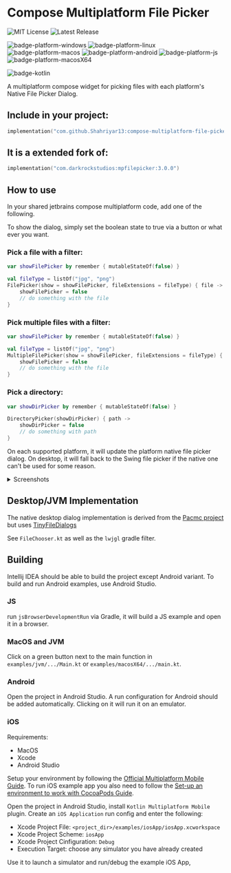 # Compose Multiplatform File Picker

![MIT License](https://img.shields.io/github/license/Wavesonics/compose-multiplatform-file-picker) ![Latest Release](https://img.shields.io/github/v/release/Wavesonics/compose-multiplatform-file-picker?include_prereleases)

![badge-platform-windows] ![badge-platform-linux] ![badge-platform-macos] ![badge-platform-android] ![badge-platform-js] ![badge-platform-macosX64]

![badge-kotlin]

A multiplatform compose widget for picking files with each platform's Native File Picker Dialog.

## Include in your project:

```kts
implementation("com.github.Shahriyar13:compose-multiplatform-file-picker:3.1.0")
```
## It is a extended fork of:

```kts
implementation("com.darkrockstudios:mpfilepicker:3.0.0")
```

## How to use

In your shared jetbrains compose multiplatform code, add one of the following.

To show the dialog, simply set the boolean state to true via a button or what ever you want.

### Pick a file with a filter:

````kotlin
var showFilePicker by remember { mutableStateOf(false) }

val fileType = listOf("jpg", "png")
FilePicker(show = showFilePicker, fileExtensions = fileType) { file ->
    showFilePicker = false
    // do something with the file
}
````

### Pick multiple files with a filter:

````kotlin
var showFilePicker by remember { mutableStateOf(false) }

val fileType = listOf("jpg", "png")
MultipleFilePicker(show = showFilePicker, fileExtensions = fileType) { file ->
    showFilePicker = false
    // do something with the file
}
````


### Pick a directory:

````kotlin
var showDirPicker by remember { mutableStateOf(false) }

DirectoryPicker(showDirPicker) { path ->
    showDirPicker = false
    // do something with path
}
````

On each supported platform, it will update the platform native file picker dialog. On desktop, it will fall back to the
Swing file picker if the native one can't be used for some reason.

<details>

<summary>Screenshots</summary>

## Windows

![Windows native file picker](screenshot-desktop-windows.jpg "Windows native file picker")

## Android

![Android native file picker](screenshot-android.png "Android native file picker")

</details>

## Desktop/JVM Implementation

The native desktop dialog implementation is derived from the [Pacmc project](https://github.com/jakobkmar/pacmc)
but uses [TinyFileDialogs](https://github.com/LWJGL/lwjgl3/blob/master/modules/lwjgl/tinyfd/src/generated/java/org/lwjgl/util/tinyfd/TinyFileDialogs.java)

See `FileChooser.kt` as well as the `lwjgl` gradle filter.

## Building

Intellij IDEA should be able to build the project except Android variant.
To build and run Android examples, use Android Studio.

### JS

run `jsBrowserDevelopmentRun` via Gradle, it will build a JS example and open it in a browser.

### MacOS and JVM

Click on a green button next to the main function in `examples/jvm/.../Main.kt` or `examples/macosX64/.../main.kt`.

### Android

Open the project in Android Studio. A run configuration for Android should be added automatically.
Clicking on it will run it on an emulator.

### iOS

Requirements:
- MacOS
- Xcode
- Android Studio

Setup your environment by following the [Official Multiplatform Mobile Guide](https://kotlinlang.org/docs/multiplatform-mobile-setup.html).
To run iOS example app you also need to follow the [Set-up an environment to work with CocoaPods Guide](https://kotlinlang.org/docs/native-cocoapods.html#set-up-an-environment-to-work-with-cocoapods).  

Open the project in Android Studio, install `Kotlin Multiplatform Mobile` plugin. Create an `iOS Application` run config
and enter the following:
- Xcode Project File: `<project_dir>/examples/iosApp/iosApp.xcworkspace`
- Xcode Project Scheme: `iosApp`
- Xcode Project Cinfiguration: `Debug`
- Execution Target: choose any simulator you have already created

Use it to launch a simulator and run/debug the example iOS App,

[badge-kotlin]: https://img.shields.io/badge/kotlin-1.8.20-blue.svg?logo=kotlin

<!-- PLATFORMS -->

[badge-platform-linux]: http://img.shields.io/badge/platform-jvm/linux-2D3F6C.svg?style=flat

[badge-platform-android]: http://img.shields.io/badge/platform-android-6EDB8D.svg?style=flat

[badge-platform-ios]: http://img.shields.io/badge/platform-ios-CDCDCD.svg?style=flat

[badge-platform-windows]: http://img.shields.io/badge/platform-jvm/windows-4D76CD.svg?style=flat

[badge-platform-macos]: http://img.shields.io/badge/platform-jvm/macos-111111.svg?style=flat

[badge-platform-js]: http://img.shields.io/badge/platform-js-34913c.svg?style=flat

[badge-platform-macosX64]: http://img.shields.io/badge/platform-macosX64-34913c.svg?style=flat
